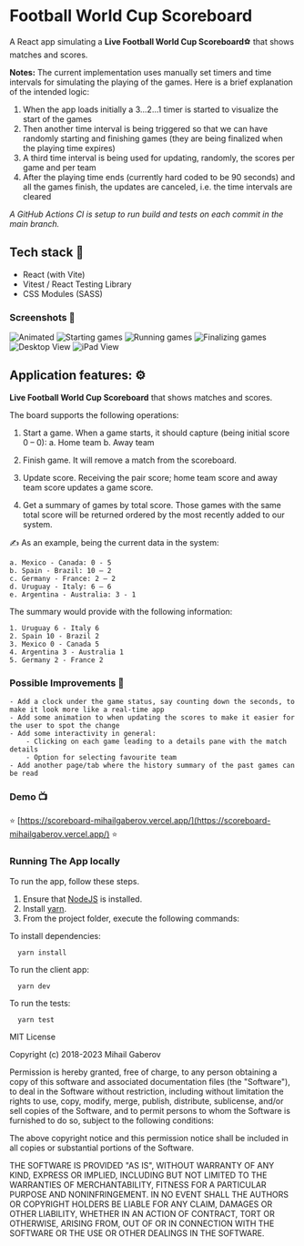 # Football World Cup Scoreboard
A React app simulating a **Live Football World Cup Scoreboard**⚽ that shows matches and scores.

**Notes:** The current implementation uses manually set timers and time intervals for simulating the playing of the games. Here
is a brief explanation of the intended logic:
 1. When the app loads initially a 3...2...1 timer is started to visualize the start of the games
 2. Then another time interval is being triggered so that we can have randomly starting and finishing games (they are being finalized when the playing time expires)
 3. A third time interval is being used for updating, randomly, the scores per game and per team
 4. After the playing time ends (currently hard coded to be 90 seconds) and all the games finish, the updates are canceled, i.e. the time intervals are cleared

_A GitHub Actions CI is setup to run build and tests on each commit in the main branch._

## Tech stack 💾
- React (with Vite)
- Vitest / React Testing Library
- CSS Modules (SASS)

### Screenshots 📸
![Animated](https://github.com/mihailgaberov/scoreboard/blob/main/screenshots/animated.gif)
![Starting games](https://github.com/mihailgaberov/scoreboard/blob/main/screenshots/starting-games.png)
![Running games](https://github.com/mihailgaberov/scoreboard/blob/main/screenshots/running-games.png)
![Finalizing games](https://github.com/mihailgaberov/scoreboard/blob/main/screenshots/finalizing-games.png)
![Desktop View](https://github.com/mihailgaberov/scoreboard/blob/main/screenshots/desktop-view.png)
![iPad View](https://github.com/mihailgaberov/scoreboard/blob/main/screenshots/ipad-view.png)

## Application features: ⚙️
**Live Football World Cup Scoreboard** that shows matches and scores.

The board supports the following operations:

1. Start a game. When a game starts, it should capture (being initial score 0 – 0):
    a. Home team
    b. Away team

2. Finish game. It will remove a match from the scoreboard.

3. Update score. Receiving the pair score; home team score and away team score updates a game score.

4. Get a summary of games by total score. Those games with the same total score will be returned ordered by the most recently added to our system.

✍️ As an example, being the current data in the system:

    a. Mexico - Canada: 0 - 5
    b. Spain - Brazil: 10 – 2
    c. Germany - France: 2 – 2
    d. Uruguay - Italy: 6 – 6
    e. Argentina - Australia: 3 - 1

The summary would provide with the following information:

    1. Uruguay 6 - Italy 6
    2. Spain 10 - Brazil 2
    3. Mexico 0 - Canada 5
    4. Argentina 3 - Australia 1
    5. Germany 2 - France 2

  ### Possible Improvements 🚀
    - Add a clock under the game status, say counting down the seconds, to make it look more like a real-time app
    - Add some animation to when updating the scores to make it easier for the user to spot the change
    - Add some interactivity in general:
        - Clicking on each game leading to a details pane with the match details
        - Option for selecting favourite team
    - Add another page/tab where the history summary of the past games can be read

### Demo 📺
:star: [https://scoreboard-mihailgaberov.vercel.app/](https://scoreboard-mihailgaberov.vercel.app/) :star:

### Running The App locally

To run the app, follow these steps.

1. Ensure that [NodeJS](http://nodejs.org/) is installed.
2. Install [yarn](https://classic.yarnpkg.com/en/docs/install).
3. From the project folder, execute the following commands:

To install dependencies:
```shell
  yarn install
```
To run the client app:

```shell
  yarn dev
```
To run the tests:

```shell
  yarn test
```

MIT License

Copyright (c) 2018-2023 Mihail Gaberov

Permission is hereby granted, free of charge, to any person obtaining a copy
of this software and associated documentation files (the "Software"), to deal
in the Software without restriction, including without limitation the rights
to use, copy, modify, merge, publish, distribute, sublicense, and/or sell
copies of the Software, and to permit persons to whom the Software is
furnished to do so, subject to the following conditions:

The above copyright notice and this permission notice shall be included in all
copies or substantial portions of the Software.

THE SOFTWARE IS PROVIDED "AS IS", WITHOUT WARRANTY OF ANY KIND, EXPRESS OR
IMPLIED, INCLUDING BUT NOT LIMITED TO THE WARRANTIES OF MERCHANTABILITY,
FITNESS FOR A PARTICULAR PURPOSE AND NONINFRINGEMENT. IN NO EVENT SHALL THE
AUTHORS OR COPYRIGHT HOLDERS BE LIABLE FOR ANY CLAIM, DAMAGES OR OTHER
LIABILITY, WHETHER IN AN ACTION OF CONTRACT, TORT OR OTHERWISE, ARISING FROM,
OUT OF OR IN CONNECTION WITH THE SOFTWARE OR THE USE OR OTHER DEALINGS IN THE
SOFTWARE.

